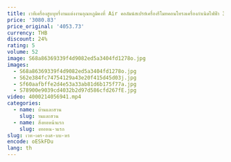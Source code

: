 ```yaml
---
title: เวทีเครื่องสูบบุหรี่งานแต่งงานอุณหภูมิคงที่ Air คอลัมน์สเปรย์เครื่องรีโมทคอนโทรลเครื่องกําเนิดไฟฟ้า 3000W Bar
price: '3080.83'
price_original: '4053.73'
currency: THB
discount: 24%
rating: 5
volume: 52
image: S68a86369339f4d9082ed5a3404fd1278o.jpg
images:
  - S68a86369339f4d9082ed5a3404fd1278o.jpg
  - S62e384fc74754129a43e20f415d45d03j.jpg
  - Sf60aafbffe2d4e53a33ab81d6b175f77a.jpg
  - S78900e9039cd4032b2d97d586cfd267fE.jpg
video: 4000214056941.mp4
categories:
  - name: บ้านและสวน
    slug: านและสวน
  - name: สิ่งทอหน้าแรก
    slug: งทอหน-าแรก
slug: เวท-เคร-องส-บบ-หร
encode: oESkFDu
lang: th
---
```

  